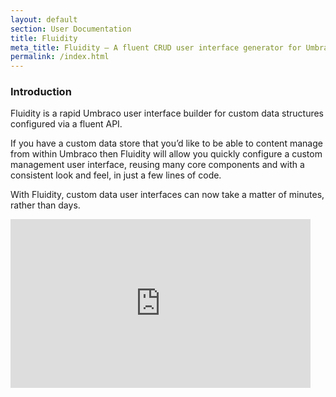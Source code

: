```yaml
---
layout: default
section: User Documentation
title: Fluidity
meta_title: Fluidity – A fluent CRUD user interface generator for Umbraco
permalink: /index.html
---
```


### Introduction

Fluidity is a rapid Umbraco user interface builder for custom data structures configured via a fluent API. 

If you have a custom data store that you’d like to be able to content manage from within Umbraco then Fluidity will allow you quickly configure a custom management user interface, reusing many core components and with a consistent look and feel, in just a few lines of code. 

With Fluidity, custom data user interfaces can now take a matter of minutes, rather than days.

<div class="video">
    <iframe width="480" height="270" src="https://www.youtube.com/embed/lt8IRg2Svq0?feature=oembed" frameborder="0" allowfullscreen></iframe>
</div>